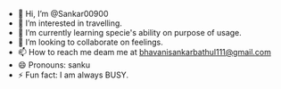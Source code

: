 - 👋 Hi, I’m @Sankar00900
- 👀 I’m interested in travelling.
- 🌱 I’m currently learning specie's ability on purpose of usage.
- 💞️ I’m looking to collaborate on feelings.
- 📫 How to reach me deam me at bhavanisankarbathul111@gmail.com
- 😄 Pronouns: sanku
- ⚡ Fun fact: I am always BUSY.

<!---
Sankar00900/Sankar00900 is a ✨ special ✨ repository because its `README.md` (this file) appears on your GitHub profile.
You can click the Preview link to take a look at your changes.
--->
